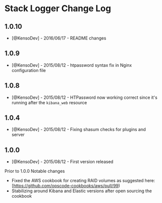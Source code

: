 # Stack Logger Change Log

## 1.0.10

* [@KensoDev] - 2016/06/17 - README changes

## 1.0.9

* [@KensoDev] - 2015/08/12 - htpassword syntax fix in Nginx configuration file

## 1.0.8

* [@KensoDev] - 2015/08/12 - HTPassword now working correct since it's running
  after the `kibana_web` resource

## 1.0.4

* [@KensoDev] - 2015/08/12 - Fixing shasum checks for plugins and server

## 1.0.0

* [@KensoDev] - 2015/08/12 - First version released

Prior to 1.0.0 Notable changes

* Fixed the AWS cookbook for creating RAID volumes as suggested here: [https://github.com/opscode-cookbooks/aws/pull/99)
* Stabilizing around Kibana and Elastic versions after open sourcing the
  cookbook
